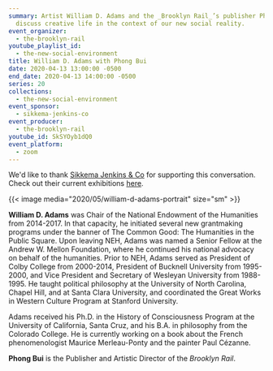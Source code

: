 ```yaml
---
summary: Artist William D. Adams and the _Brooklyn Rail_’s publisher Phong Bui
  discuss creative life in the context of our new social reality.
event_organizer:
  - the-brooklyn-rail
youtube_playlist_id:
  - the-new-social-environment
title: William D. Adams with Phong Bui
date: 2020-04-13 13:00:00 -0500
end_date: 2020-04-13 14:00:00 -0500
series: 20
collections:
  - the-new-social-environment
event_sponsor:
  - sikkema-jenkins-co
event_producer:
  - the-brooklyn-rail
youtube_id: SkSYOyb1dQ0
event_platform:
  - zoom
---
```

We'd like to thank [Sikkema Jenkins & Co](https://www.sikkemajenkinsco.com/) for supporting this conversation. Check out their current exhibitions [here](https://www.sikkemajenkinsco.com/current-exhibitions).

{{< image media="2020/05/william-d-adams-portrait" size="sm" >}}

**William D. Adams** was Chair of the National Endowment of the Humanities from 2014-2017. In that capacity, he initiated several new grantmaking programs under the banner of The Common Good: The Humanities in the Public Square. Upon leaving NEH, Adams was named a Senior Fellow at the Andrew W. Mellon Foundation, where he continued his national advocacy on behalf of the humanities. Prior to NEH, Adams served as President of Colby College from 2000-2014, President of Bucknell University from 1995-2000, and Vice President and Secretary of Wesleyan University from 1988-1995. He taught political philosophy at the University of North Carolina, Chapel Hill, and at Santa Clara University, and coordinated the Great Works in Western Culture Program at Stanford University.

Adams received his Ph.D. in the History of Consciousness Program at the University of California, Santa Cruz, and his B.A. in philosophy from the Colorado College. He is currently working on a book about the French phenomenologist Maurice Merleau-Ponty and the painter Paul Cézanne.

**Phong Bui** is the Publisher and Artistic Director of the *Brooklyn Rail*.